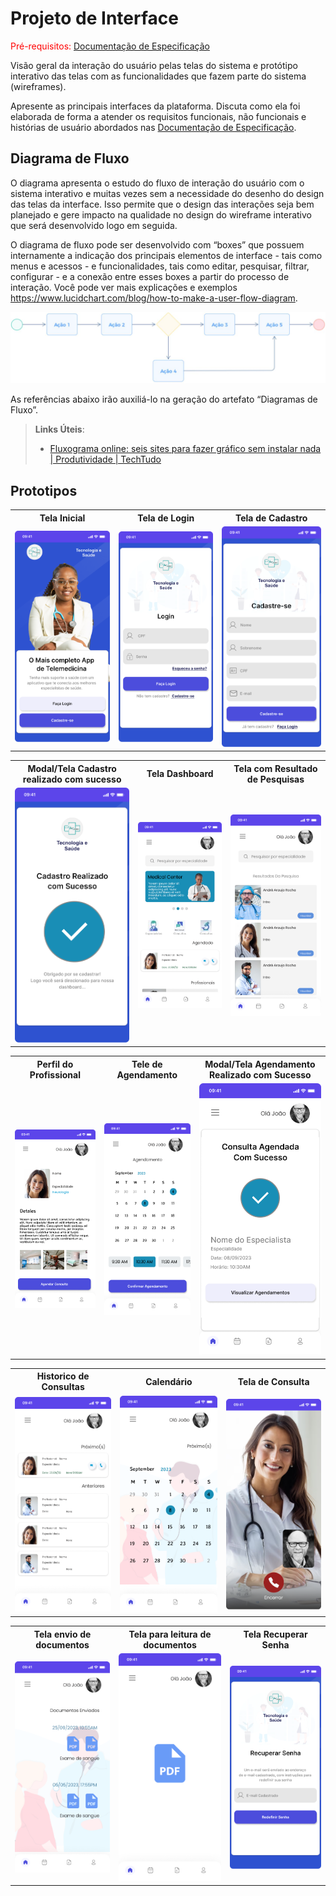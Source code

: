 # Projeto de Interface

<span style="color:red">Pré-requisitos: <a href="2-Especificação do Projeto.md"> Documentação de Especificação</a></span>

Visão geral da interação do usuário pelas telas do sistema e protótipo interativo das telas com as funcionalidades que fazem parte do sistema (wireframes).

Apresente as principais interfaces da plataforma. Discuta como ela foi elaborada de forma a atender os requisitos funcionais, não funcionais e histórias de usuário abordados nas <a href="2-Especificação do Projeto.md"> Documentação de Especificação</a>.

## Diagrama de Fluxo

O diagrama apresenta o estudo do fluxo de interação do usuário com o sistema interativo e muitas vezes sem a necessidade do desenho do design das telas da interface. Isso permite que o design das interações seja bem planejado e gere impacto na qualidade no design do wireframe interativo que será desenvolvido logo em seguida.

O diagrama de fluxo pode ser desenvolvido com “boxes” que possuem internamente a indicação dos principais elementos de interface - tais como menus e acessos - e funcionalidades, tais como editar, pesquisar, filtrar, configurar - e a conexão entre esses boxes a partir do processo de interação. Você pode ver mais explicações e exemplos https://www.lucidchart.com/blog/how-to-make-a-user-flow-diagram.

![Exemplo de Diagrama de Fluxo](img/diagramafluxo2.jpg)

As referências abaixo irão auxiliá-lo na geração do artefato “Diagramas de Fluxo”.

> **Links Úteis**:
>
> - [Fluxograma online: seis sites para fazer gráfico sem instalar nada | Produtividade | TechTudo](https://www.techtudo.com.br/listas/2019/03/fluxograma-online-seis-sites-para-fazer-grafico-sem-instalar-nada.ghtml)

## Prototipos

<table>
    <tr>
       <th>Tela Inicial</th>
       <th>Tela de Login</th>
       <th>Tela de Cadastro</th>
    </tr>
    <tr>
    <td>
         <img width="200"  src="./img/Prototipo/HomeScreen.png">
    </td>
    <td>
         <img width="200"  src="./img/Prototipo/Login.png">
    </td>
    <td>
        <img width="200"  src="./img/Prototipo/Cadastro.png">
    </td>
    </tr>
</table>

<table>
    <tr>
       <th>Modal/Tela Cadastro realizado com sucesso</th>
       <th>Tela Dashboard</th>
       <th>Tela com Resultado de Pesquisas</th>
    </tr>
    <tr>
    <td>
         <img width="200"  src="./img/Prototipo/Cadastro-Sucesso.png">
    </td>
    <td>
         <img width="200"  src="./img/Prototipo/Dashboard.png">
    </td>
    <td>
       <img width="200"  src="./img/Prototipo/Pesquisa.png">
    </td>
    </tr>
</table>

<table>
    <tr>
       <th>Perfil do Profissional</th>
       <th>Tele de Agendamento</th>
       <th>Modal/Tela Agendamento Realizado com Sucesso</th>
    </tr>
    <tr>
    <td>
         <img width="200"  src="./img/Prototipo/PerfilProfissional.png">
    </td>
    <td>
         <img width="200"  src="./img/Prototipo/Agendar.png">
    </td>
    <td>
        <img width="200"  src="./img/Prototipo/Agendamento-Sucesso.png">
    </td>
    </tr>
</table>

<table>
    <tr>
       <th>Historico de Consultas</th>
       <th>Calendário</th>
       <th>Tela de Consulta</th>
    </tr>
    <tr>
    <td>
        <img width="200"  src="./img/Prototipo/HistoricosDeConsultas.png">
    </td>
    <td>
         <img width="200"  src="./img/Prototipo/Calendario.png">
    </td>
    <td>
        <img width="200"  src="./img/Prototipo/Consulta.png">
    </td>
    </tr>
</table>

<table>
    <tr>
       <th>Tela envio de documentos</th>
       <th>Tela para leitura de documentos</th>
       <th>Tela Recuperar Senha</th>
    </tr>
    <tr>
    <td>
       <img width="200"  src="./img/Prototipo/DocumentosEnviados.png">
    </td>
    <td>
        <img width="200"  src="./img/Prototipo/Documento.png">
    </td>
    <td>
       <img width="200"  src="./img/Prototipo/RecuperarSenha.png">
    </td>
    </tr>
</table>
